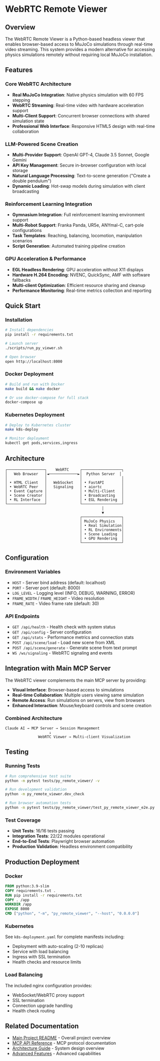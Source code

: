 # WebRTC Remote Viewer

## Overview

The WebRTC Remote Viewer is a Python-based headless viewer that enables browser-based access to MuJoCo simulations through real-time video streaming. This system provides a modern alternative for accessing physics simulations remotely without requiring local MuJoCo installation.

## Features

### Core WebRTC Architecture
- **Real MuJoCo Integration**: Native physics simulation with 60 FPS stepping
- **WebRTC Streaming**: Real-time video with hardware acceleration support
- **Multi-Client Support**: Concurrent browser connections with shared simulation state
- **Professional Web Interface**: Responsive HTML5 design with real-time collaboration

### LLM-Powered Scene Creation
- **Multi-Provider Support**: OpenAI GPT-4, Claude 3.5 Sonnet, Google Gemini
- **API Key Management**: Secure in-browser configuration with local storage
- **Natural Language Processing**: Text-to-scene generation ("Create a double pendulum")
- **Dynamic Loading**: Hot-swap models during simulation with client broadcasting

### Reinforcement Learning Integration
- **Gymnasium Integration**: Full reinforcement learning environment support
- **Multi-Robot Support**: Franka Panda, UR5e, ANYmal-C, cart-pole configurations
- **Task Templates**: Reaching, balancing, locomotion, manipulation scenarios
- **Script Generation**: Automated training pipeline creation

### GPU Acceleration & Performance
- **EGL Headless Rendering**: GPU acceleration without X11 displays
- **Hardware H.264 Encoding**: NVENC, QuickSync, AMF with software fallbacks
- **Multi-client Optimization**: Efficient resource sharing and cleanup
- **Performance Monitoring**: Real-time metrics collection and reporting

## Quick Start

### Installation

```bash
# Install dependencies
pip install -r requirements.txt

# Launch server
./scripts/run_py_viewer.sh

# Open browser
open http://localhost:8000
```

### Docker Deployment

```bash
# Build and run with Docker
make build && make docker

# Or use docker-compose for full stack
docker-compose up
```

### Kubernetes Deployment

```bash
# Deploy to Kubernetes cluster
make k8s-deploy

# Monitor deployment
kubectl get pods,services,ingress
```

## Architecture

```
┌─────────────────┐    WebRTC     ┌──────────────────┐
│   Web Browser   │◄─────────────►│  Python Server  │
│                 │               │                  │
│ • HTML Client   │   WebSocket   │ • FastAPI        │
│ • WebRTC Peer   │   Signaling   │ • aiortc         │
│ • Event Capture │               │ • Multi-Client   │
│ • Scene Creator │               │ • Broadcasting   │
│ • RL Interface  │               │ • EGL Rendering  │
└─────────────────┘               └──────────────────┘
                                            │
                                            ▼
                                  ┌──────────────────┐
                                  │ MuJoCo Physics   │
                                  │ • Real Simulation│
                                  │ • RL Environments│
                                  │ • Scene Loading  │
                                  │ • GPU Rendering  │
                                  └──────────────────┘
```

## Configuration

### Environment Variables

- `HOST` - Server bind address (default: localhost)
- `PORT` - Server port (default: 8000)
- `LOG_LEVEL` - Logging level (INFO, DEBUG, WARNING, ERROR)
- `FRAME_WIDTH` / `FRAME_HEIGHT` - Video resolution
- `FRAME_RATE` - Video frame rate (default: 30)

### API Endpoints

- `GET /api/health` - Health check with system status
- `GET /api/config` - Server configuration
- `GET /api/stats` - Performance metrics and connection stats
- `POST /api/scene/load` - Load new scene from XML
- `POST /api/scene/generate` - Generate scene from text prompt
- `WS /ws/signaling` - WebRTC signaling and events

## Integration with Main MCP Server

The WebRTC viewer complements the main MCP server by providing:

- **Visual Interface**: Browser-based access to simulations
- **Real-time Collaboration**: Multiple users viewing same simulation
- **Remote Access**: Run simulations on servers, view from browsers
- **Enhanced Interaction**: Mouse/keyboard controls and scene creation

### Combined Architecture

```
Claude AI → MCP Server → Session Management
                    ↓
               WebRTC Viewer → Multi-client Visualization
```

## Testing

### Running Tests

```bash
# Run comprehensive test suite
python -m pytest tests/py_remote_viewer/ -v

# Run development validation
python -m py_remote_viewer.dev_check

# Run browser automation tests
python -m pytest tests/py_remote_viewer/test_py_remote_viewer_e2e.py
```

### Test Coverage

- **Unit Tests**: 16/16 tests passing
- **Integration Tests**: 22/22 modules operational
- **End-to-End Tests**: Playwright browser automation
- **Production Validation**: Headless environment compatibility

## Production Deployment

### Docker

```dockerfile
FROM python:3.9-slim
COPY requirements.txt .
RUN pip install -r requirements.txt
COPY . /app
WORKDIR /app
EXPOSE 8000
CMD ["python", "-m", "py_remote_viewer", "--host", "0.0.0.0"]
```

### Kubernetes

See `k8s-deployment.yaml` for complete manifests including:
- Deployment with auto-scaling (2-10 replicas)
- Service with load balancing
- Ingress with SSL termination
- Health checks and resource limits

### Load Balancing

The included nginx configuration provides:
- WebSocket/WebRTC proxy support
- SSL termination
- Connection upgrade handling
- Health check routing

## Related Documentation

- [Main Project README](../README.md) - Overall project overview
- [MCP API Reference](../API_REFERENCE.md) - MCP protocol documentation
- [Architecture Guide](../ARCHITECTURE.md) - System design overview
- [Advanced Features](../ADVANCED_FEATURES_GUIDE.md) - Advanced capabilities